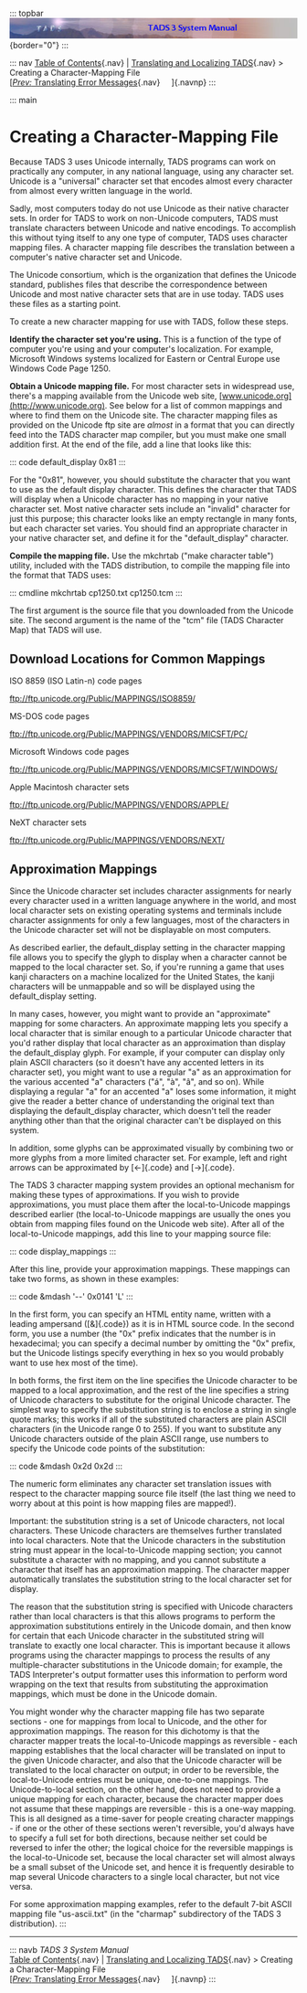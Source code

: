 ::: topbar
![](topbar.jpg){border="0"}
:::

::: nav
[Table of Contents](toc.htm){.nav} \| [Translating and Localizing
TADS](local.htm){.nav} \> Creating a Character-Mapping File\
[[*Prev:* Translating Error Messages](errtrans.htm){.nav}     ]{.navnp}
:::

::: main
# Creating a Character-Mapping File

Because TADS 3 uses Unicode internally, TADS programs can work on
practically any computer, in any national language, using any character
set. Unicode is a \"universal\" character set that encodes almost every
character from almost every written language in the world.

Sadly, most computers today do not use Unicode as their native character
sets. In order for TADS to work on non-Unicode computers, TADS must
translate characters between Unicode and native encodings. To accomplish
this without tying itself to any one type of computer, TADS uses
character mapping files. A character mapping file describes the
translation between a computer\'s native character set and Unicode.

The Unicode consortium, which is the organization that defines the
Unicode standard, publishes files that describe the correspondence
between Unicode and most native character sets that are in use today.
TADS uses these files as a starting point.

To create a new character mapping for use with TADS, follow these steps.

**Identify the character set you\'re using.** This is a function of the
type of computer you\'re using and your computer\'s localization. For
example, Microsoft Windows systems localized for Eastern or Central
Europe use Windows Code Page 1250.

**Obtain a Unicode mapping file.** For most character sets in widespread
use, there\'s a mapping available from the Unicode web site,
[www.unicode.org](http://www.unicode.org). See below for a list of
common mappings and where to find them on the Unicode site. The
character mapping files as provided on the Unicode ftp site are *almost*
in a format that you can directly feed into the TADS character map
compiler, but you must make one small addition first. At the end of the
file, add a line that looks like this:

::: code
    default_display 0x81
:::

For the \"0x81\", however, you should substitute the character that you
want to use as the default display character. This defines the character
that TADS will display when a Unicode character has no mapping in your
native character set. Most native character sets include an \"invalid\"
character for just this purpose; this character looks like an empty
rectangle in many fonts, but each character set varies. You should find
an appropriate character in your native character set, and define it for
the \"default_display\" character.

**Compile the mapping file.** Use the mkchrtab (\"make character
table\") utility, included with the TADS distribution, to compile the
mapping file into the format that TADS uses:

::: cmdline
    mkchrtab cp1250.txt cp1250.tcm
:::

The first argument is the source file that you downloaded from the
Unicode site. The second argument is the name of the \"tcm\" file (TADS
Character Map) that TADS will use.

## Download Locations for Common Mappings

ISO 8859 (ISO Latin-n) code pages

<ftp://ftp.unicode.org/Public/MAPPINGS/ISO8859/>

MS-DOS code pages

<ftp://ftp.unicode.org/Public/MAPPINGS/VENDORS/MICSFT/PC/>

Microsoft Windows code pages

<ftp://ftp.unicode.org/Public/MAPPINGS/VENDORS/MICSFT/WINDOWS/>

Apple Macintosh character sets

<ftp://ftp.unicode.org/Public/MAPPINGS/VENDORS/APPLE/>

NeXT character sets

<ftp://ftp.unicode.org/Public/MAPPINGS/VENDORS/NEXT/>

## Approximation Mappings

Since the Unicode character set includes character assignments for
nearly every character used in a written language anywhere in the world,
and most local character sets on existing operating systems and
terminals include character assignments for only a few languages, most
of the characters in the Unicode character set will not be displayable
on most computers.

As described earlier, the default_display setting in the character
mapping file allows you to specify the glyph to display when a character
cannot be mapped to the local character set. So, if you\'re running a
game that uses kanji characters on a machine localized for the United
States, the kanji characters will be unmappable and so will be displayed
using the default_display setting.

In many cases, however, you might want to provide an \"approximate\"
mapping for some characters. An approximate mapping lets you specify a
local character that is similar enough to a particular Unicode character
that you\'d rather display that local character as an approximation than
display the default_display glyph. For example, if your computer can
display only plain ASCII characters (so it doesn\'t have any accented
letters in its character set), you might want to use a regular \"a\" as
an approximation for the various accented \"a\" characters (\"á\",
\"à\", \"â\", and so on). While displaying a regular \"a\" for an
accented \"a\" loses some information, it might give the reader a better
chance of understanding the original text than displaying the
default_display character, which doesn\'t tell the reader anything other
than that the original character can\'t be displayed on this system.

In addition, some glyphs can be approximated visually by combining two
or more glyphs from a more limited character set. For example, left and
right arrows can be approximated by [\<-]{.code} and [-\>]{.code}.

The TADS 3 character mapping system provides an optional mechanism for
making these types of approximations. If you wish to provide
approximations, you must place them after the local-to-Unicode mappings
described earlier (the local-to-Unicode mappings are usually the ones
you obtain from mapping files found on the Unicode web site). After all
of the local-to-Unicode mappings, add this line to your mapping source
file:

::: code
    display_mappings
:::

After this line, provide your approximation mappings. These mappings can
take two forms, as shown in these examples:

::: code
    &mdash  '--'
    0x0141      'L'
:::

In the first form, you can specify an HTML entity name, written with a
leading ampersand ([&]{.code}) as it is in HTML source code. In the
second form, you use a number (the \"0x\" prefix indicates that the
number is in hexadecimal; you can specify a decimal number by omitting
the \"0x\" prefix, but the Unicode listings specify everything in hex so
you would probably want to use hex most of the time).

In both forms, the first item on the line specifies the Unicode
character to be mapped to a local approximation, and the rest of the
line specifies a string of Unicode characters to substitute for the
original Unicode character. The simplest way to specify the substitution
string is to enclose a string in single quote marks; this works if all
of the substituted characters are plain ASCII characters (in the Unicode
range 0 to 255). If you want to substitute any Unicode characters
outside of the plain ASCII range, use numbers to specify the Unicode
code points of the substitution:

::: code
    &mdash  0x2d 0x2d
:::

The numeric form eliminates any character set translation issues with
respect to the character mapping source file itself (the last thing we
need to worry about at this point is how mapping files are mapped!).

Important: the substitution string is a set of Unicode characters, not
local characters. These Unicode characters are themselves further
translated into local characters. Note that the Unicode characters in
the substitution string must appear in the local-to-Unicode mapping
section; you cannot substitute a character with no mapping, and you
cannot substitute a character that itself has an approximation mapping.
The character mapper automatically translates the substitution string to
the local character set for display.

The reason that the substitution string is specified with Unicode
characters rather than local characters is that this allows programs to
perform the approximation substitutions entirely in the Unicode domain,
and then know for certain that each Unicode character in the substituted
string will translate to exactly one local character. This is important
because it allows programs using the character mappings to process the
results of any multiple-character substitutions in the Unicode domain;
for example, the TADS Interpreter\'s output formatter uses this
information to perform word wrapping on the text that results from
substituting the approximation mappings, which must be done in the
Unicode domain.

You might wonder why the character mapping file has two separate
sections - one for mappings from local to Unicode, and the other for
approximation mappings. The reason for this dichotomy is that the
character mapper treats the local-to-Unicode mappings as reversible -
each mapping establishes that the local character will be translated on
input to the given Unicode character, and also that the Unicode
character will be translated to the local character on output; in order
to be reversible, the local-to-Unicode entries must be unique,
one-to-one mappings. The Unicode-to-local section, on the other hand,
does not need to provide a unique mapping for each character, because
the character mapper does not assume that these mappings are
reversible - this is a one-way mapping. This is all designed as a
time-saver for people creating character mappings - if one or the other
of these sections weren\'t reversible, you\'d always have to specify a
full set for both directions, because neither set could be reversed to
infer the other; the logical choice for the reversible mappings is the
local-to-Unicode set, because the local character set will almost always
be a small subset of the Unicode set, and hence it is frequently
desirable to map several Unicode characters to a single local character,
but not vice versa.

For some approximation mapping examples, refer to the default 7-bit
ASCII mapping file \"us-ascii.txt\" (in the \"charmap\" subdirectory of
the TADS 3 distribution).
:::

------------------------------------------------------------------------

::: navb
*TADS 3 System Manual*\
[Table of Contents](toc.htm){.nav} \| [Translating and Localizing
TADS](local.htm){.nav} \> Creating a Character-Mapping File\
[[*Prev:* Translating Error Messages](errtrans.htm){.nav}     ]{.navnp}
:::
